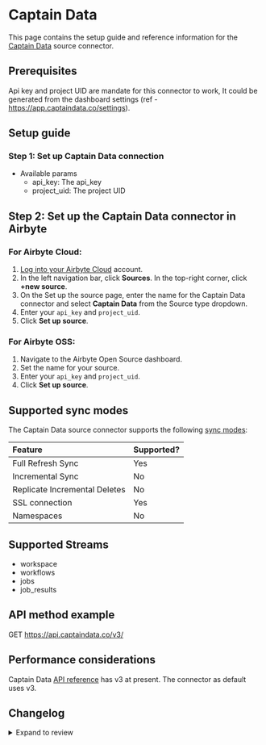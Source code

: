 # Captain Data

This page contains the setup guide and reference information for the [Captain Data](https://docs.captaindata.co/#intro) source connector.

## Prerequisites

Api key and project UID are mandate for this connector to work, It could be generated from the dashboard settings (ref - https://app.captaindata.co/settings).

## Setup guide

### Step 1: Set up Captain Data connection

- Available params
  - api_key: The api_key
  - project_uid: The project UID

## Step 2: Set up the Captain Data connector in Airbyte

### For Airbyte Cloud:

1. [Log into your Airbyte Cloud](https://cloud.airbyte.io/workspaces) account.
2. In the left navigation bar, click **Sources**. In the top-right corner, click **+new source**.
3. On the Set up the source page, enter the name for the Captain Data connector and select **Captain Data** from the Source type dropdown.
4. Enter your `api_key` and `project_uid`.
5. Click **Set up source**.

### For Airbyte OSS:

1. Navigate to the Airbyte Open Source dashboard.
2. Set the name for your source.
3. Enter your `api_key` and `project_uid`.
4. Click **Set up source**.

## Supported sync modes

The Captain Data source connector supports the following [sync modes](https://docs.airbyte.com/cloud/core-concepts#connection-sync-modes):

| Feature                       | Supported? |
| :---------------------------- | :--------- |
| Full Refresh Sync             | Yes        |
| Incremental Sync              | No         |
| Replicate Incremental Deletes | No         |
| SSL connection                | Yes        |
| Namespaces                    | No         |

## Supported Streams

- workspace
- workflows
- jobs
- job_results

## API method example

GET https://api.captaindata.co/v3/

## Performance considerations

Captain Data [API reference](https://docs.captaindata.co/#intro) has v3 at present. The connector as default uses v3.

## Changelog

<details>
  <summary>Expand to review</summary>

| Version | Date       | Pull Request                                            | Subject                                     |
| :------ |:-----------| :------------------------------------------------------ |:--------------------------------------------|
| 0.1.14 | 2024-08-12 | [43919](https://github.com/airbytehq/airbyte/pull/43919) | Update dependencies |
| 0.1.13 | 2024-08-10 | [43531](https://github.com/airbytehq/airbyte/pull/43531) | Update dependencies |
| 0.1.12 | 2024-08-03 | [43136](https://github.com/airbytehq/airbyte/pull/43136) | Update dependencies |
| 0.1.11 | 2024-07-27 | [42717](https://github.com/airbytehq/airbyte/pull/42717) | Update dependencies |
| 0.1.10 | 2024-07-20 | [42137](https://github.com/airbytehq/airbyte/pull/42137) | Update dependencies |
| 0.1.9 | 2024-07-13 | [41751](https://github.com/airbytehq/airbyte/pull/41751) | Update dependencies |
| 0.1.8 | 2024-07-10 | [41583](https://github.com/airbytehq/airbyte/pull/41583) | Update dependencies |
| 0.1.7 | 2024-07-09 | [41321](https://github.com/airbytehq/airbyte/pull/41321) | Update dependencies |
| 0.1.6 | 2024-07-06 | [40886](https://github.com/airbytehq/airbyte/pull/40886) | Update dependencies |
| 0.1.5 | 2024-06-25 | [40486](https://github.com/airbytehq/airbyte/pull/40486) | Update dependencies |
| 0.1.4 | 2024-06-21 | [39929](https://github.com/airbytehq/airbyte/pull/39929) | Update dependencies |
| 0.1.3 | 2024-06-15 | [39508](https://github.com/airbytehq/airbyte/pull/39508) | Make connector compatible with Builder |
| 0.1.2 | 2024-06-04 | [38951](https://github.com/airbytehq/airbyte/pull/38951) | [autopull] Upgrade base image to v1.2.1 |
| 0.1.1 | 2024-05-20 | [38374](https://github.com/airbytehq/airbyte/pull/38374) | [autopull] base image + poetry + up_to_date |
| 0.1.0   | 2023-04-15 | [Init](https://github.com/airbytehq/airbyte/pull/25230) | Initial commit                              |

</details>
